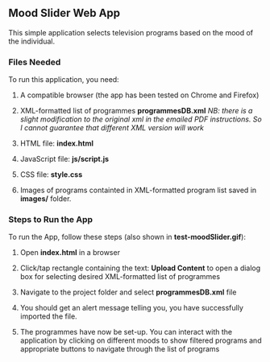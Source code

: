 ## Mood Slider Web App

This simple application selects television programs based on the mood of the individual.

### Files Needed
To run this application, you need:

1. A compatible browser (the app has been tested on Chrome and Firefox)

2. XML-formatted list of programmes __programmesDB.xml__ _NB: there is a slight modification to the original xml in the emailed PDF instructions. So I cannot guarantee that different XML version will work_

3. HTML file: __index.html__

4. JavaScript file: __js/script.js__

5. CSS file: __style.css__

6. Images of programs containted in XML-formatted program list saved in __images/__ folder.

### Steps to Run the App
To run the App, follow these steps (also shown in __test-moodSlider.gif__):

1. Open __index.html__ in a browser

2. Click/tap rectangle containing the text: **Upload Content** to open a dialog box for selecting desired  XML-formatted list of programmes

3. Navigate to the project folder and select **__programmesDB.xml__** file

4. You should get an alert message telling you, you have successfully imported the file.

5. The programmes have now be set-up. You can interact with the application by clicking on different moods to show filtered programs and appropriate buttons to navigate through the list of programs